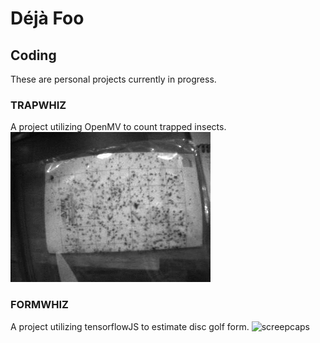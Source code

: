 # D&eacute;j&agrave; Foo


## Coding
These are personal projects currently in progress.

### TRAPWHIZ
A project utilizing OpenMV to count trapped insects.
![screencaps](/assets/images/trap.gif)

### FORMWHIZ
A project utilizing tensorflowJS to estimate disc golf form.
![screepcaps](/assets/images/ford_form.gif)